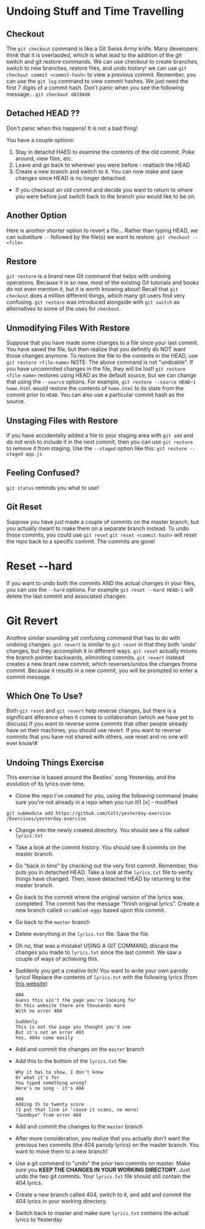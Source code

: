 # Undoing Stuff and Time Travelling

## Checkout
The `git checkout` command is like a Git Swiss Army knife. Many developers think that it is overlaoded, which is what lead to the addition of the git switch and git restore commands.
We can use checkout to create branches, switch to new branches, restore files, and undo history!
we can use `git checkout commit <commit-hash>` to view a previous commit.
Remember, you can use the `git log` command to view commit hashes. We just need the first 7 digits of a commit hash.
Don't panic when you see the following message...
`git checkout d8194d6`

## Detached HEAD ??
Don't panic when this happens! It is not a bad thing!

You have a couple options:
1. Stay in detachd HAED to examine the contents of the old commit. Poke around, view files, etc.
2. Leave and go back to wherever you were before - reattach the HEAD
3. Create a new branch and switch to it. You can now make and save changes since HEAD is no longer detached.
- If you checkout an old commit and decide you want to return to where you were before just switch back to the branch you would like to be on.

## Another Option
Here is another shorter option to revert a file...
Rather than typing HEAD, we can substiture `--` followed by the file(s) we want to restore. `git checkout -- <file>`

## Restore
`git restore` is a brand new Git command that helps with undoing operations.
Because it is so new, most of the existing Git tutorials and books do not even mention it, but it is worth knowing about!
Recall that `git checkout` does a million different things, which many git users find very confusing. `git restore` was introduced alongside with `git switch` as alternatives to some of the uses for `checkout`.

## Unmodifying Files With Restore
Suppose that you have made some changes to a file since your last commit. You have saved the file, but then realize that you definitly do NOT want those changes anymore.
To restore the file to the contents in the HEAD, use `git restore <file-name>`
NOTE: The above command is not "undoable". If you have uncommited changes in the file, they will be lost!
`git restore <file-name>` restores using HEAD as the default source, but we can change that using the `--source` options.
For example, `git restore --source HEAD~1 home.html` would restore the contents of `home.html` to its state from the commit prior to `HEAD`. You can also use a particular commit hash as the source.

## Unstaging Files with Restore
If you have accidentally added a file to your staging area with `git add` and do not wish to include it in the next commit, then you can use `git restore` to remove it from staging.
Use the `--staged` option like this:
`git restore --staged app.js`

## Feeling Confused?
`git status` reminds you what to use!

## Git Reset
Suppose you have just made a couple of commits on the master branch, but you actually meant to make them on a separate branch instead. To undo those commits, you could use `git reset`
`git reset <commit-hash>` will reset the repo back to a specific commit. The commits are gone!

# Reset --hard
If you want to undo both the commits AND the actual changes in your files, you can use the `--hard` options.
For example `git reset --hard HEAD~1` will delete the last commit and associated changes.

# Git Revert
Anothre similar sounding yet confusing command that has to do with undoing changes.
`git revert` is similar to `git reset` in that they both 'undo' changes, but they accomplish it in different ways.
`git reset` actually moves the branch pointer backwards, eliminiting commits.
`git revert` instead creates a new brant new commit, which reverses/undos the changes froma commit. Because it results in a new commit, you will be prompted to enter a commit message.

## Which One To Use?
Both `git reset` and `git revert` help reverse changes, but there is a significant diference when it comes to collaboration (which we have yet to discuss)
If you want to reverse some commits that other people already have on their machines, you should use revert.
If you want to reverse commits that you have not shared with others, use reset and no one will ever know!#

## Undoing Things Exercise

This exercise is based around the Beatles' song Yesterday, and the evolution of its lyrics over time. 

- Clone the repo I've created for you, using the following command (make sure you're not already in a repo when you run it!) [x] - modified

```
git submodule add https://github.com/Colt/yesterday-exercise /Exercises/yesterday-exercise
```

- Change into the newly created directory.  You should see a file called `lyrics.txt`
- Take a look at the commit history.  You should see 8 commits on the master branch.
- Go "back in time" by checking out the very first commit.  Remember, this puts you in detached HEAD.  Take a look at the `lyrics.txt` file to verify things have changed.  Then, leave detached HEAD by returning to the master branch.
- Go back to the commit where the original version of the lyrics was completed.  The commit has the message "finish original lyrics".  Create a new branch called `scrambled-eggs` based upon this commit.
- Go back to the `master` branch
- Delete everything in the `lyrics.txt` file.  Save the file.
- Oh no, that was a mistake!  USING A GIT COMMAND, discard the changes you made to `lyrics.txt` since the last commit. We saw a couple of ways of achieving this.
- Suddenly you get a creative itch! You want to write your own parody lyrics!  Replace the contents of `lyrics.txt` with the following lyrics (from [this website](http://www.amiright.com/parody/60s/thebeatles1981.shtml))
    
    ```
    404
    Guess this ain't the page you're looking for
    On this website there are thousands more
    With no error 404
    
    Suddenly
    This is not the page you thought you'd see
    But it's not an error 403
    Yes, 404s come easily
    ```
    
- Add and commit the changes on the `master` branch
- Add this to the bottom of the `lyrics.txt` file:
    
    ```
    Why it has to show, I don't know
    Or what it's for
    You typed something wrong?
    Here's no song - it's 404
    
    404
    Adding 1% to twenty score
    (I put that line in 'cause it scans, no more)
    "Goodbye" from error 404
    ```
    
- Add and commit the changes to the `master` branch
- After more consideration, you realize that you actually don't want the previous two commits (the 404 parody lyrics) on the master branch.  You want to move them to a new branch!
- Use a git command to "undo" the prior two commits on master.  Make sure you **KEEP THE CHANGES IN YOUR WORKING DIRECTORY.**  Just undo the two git commits.  Your `lyrics.txt` file should still contain the 404 lyrics.
- Create a new branch called 404, switch to it, and add and commit the 404 lyrics in your working directory.
- Switch back to master and make sure `lyrics.txt` contains the actual lyrics to Yesterday